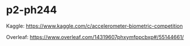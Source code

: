 # p2-ph244

Kaggle: https://www.kaggle.com/c/accelerometer-biometric-competition

Overleaf: https://www.overleaf.com/14319607phxymfppcbxp#/55144661/

